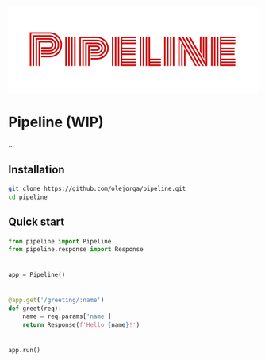 ![logo](logo.svg)

# Pipeline (WIP)

...


## Installation

```bash
git clone https://github.com/olejorga/pipeline.git
cd pipeline
```


## Quick start

```python
from pipeline import Pipeline
from pipeline.response import Response


app = Pipeline()


@app.get('/greeting/:name')
def greet(req):
    name = req.params['name']
    return Response(f'Hello {name}!')
  
  
app.run()
```
